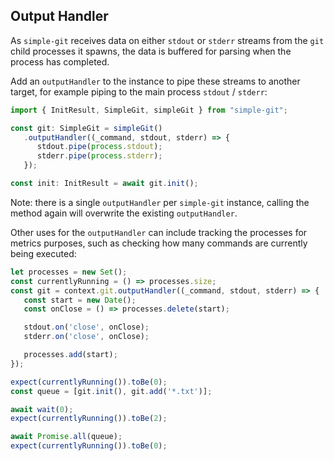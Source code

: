 ## Output Handler

As `simple-git` receives data on either `stdout` or `stderr` streams from the `git`
child processes it spawns, the data is buffered for parsing when the process has
completed.

Add an `outputHandler` to the instance to pipe these streams to another target, for
example piping to the main process `stdout` / `stderr`:

```typescript
import { InitResult, SimpleGit, simpleGit } from "simple-git";

const git: SimpleGit = simpleGit()
   .outputHandler((_command, stdout, stderr) => {
      stdout.pipe(process.stdout);
      stderr.pipe(process.stderr);
   });

const init: InitResult = await git.init();
```

Note: there is a single `outputHandler` per `simple-git` instance, calling the method again
will overwrite the existing `outputHandler`.

Other uses for the `outputHandler` can include tracking the processes for metrics purposes,
such as checking how many commands are currently being executed:

```typescript
let processes = new Set();
const currentlyRunning = () => processes.size;
const git = context.git.outputHandler((_command, stdout, stderr) => {
   const start = new Date();
   const onClose = () => processes.delete(start);

   stdout.on('close', onClose);
   stderr.on('close', onClose);

   processes.add(start);
});

expect(currentlyRunning()).toBe(0);
const queue = [git.init(), git.add('*.txt')];

await wait(0);
expect(currentlyRunning()).toBe(2);

await Promise.all(queue);
expect(currentlyRunning()).toBe(0);
```
